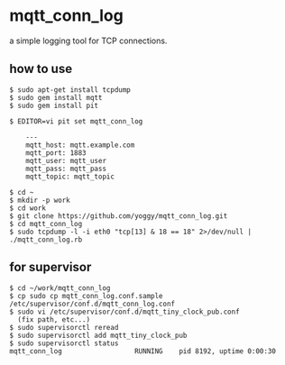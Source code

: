mqtt_conn_log
====
a simple logging tool for TCP connections.

how to use
----

    
    $ sudo apt-get install tcpdump
    $ sudo gem install mqtt
    $ sudo gem install pit
    
    $ EDITOR=vi pit set mqtt_conn_log
    
        ---
        mqtt_host: mqtt.example.com
        mqtt_port: 1883
        mqtt_user: mqtt_user
        mqtt_pass: mqtt_pass
        mqtt_topic: mqtt_topic
    
    $ cd ~
    $ mkdir -p work
    $ cd work
    $ git clone https://github.com/yoggy/mqtt_conn_log.git
    $ cd mqtt_conn_log
    $ sudo tcpdump -l -i eth0 "tcp[13] & 18 == 18" 2>/dev/null | ./mqtt_conn_log.rb
    

for supervisor
----
    $ cd ~/work/mqtt_conn_log
    $ cp sudo cp mqtt_conn_log.conf.sample /etc/supervisor/conf.d/mqtt_conn_log.conf
    $ sudo vi /etc/supervisor/conf.d/mqtt_tiny_clock_pub.conf
      (fix path, etc...)
    $ sudo supervisorctl reread
    $ sudo supervisorctl add mqtt_tiny_clock_pub
    $ sudo supervisorctl status
    mqtt_conn_log                  RUNNING    pid 8192, uptime 0:00:30

